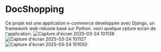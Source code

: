 # DocShopping
Ce projet est une application e-commerce développée avec Django, un framework web robuste basé sur Python. 
voici quelque cpture ecran de l'application.
![Capture d'écran 2025-03-24 101138](https://github.com/user-attachments/assets/e49adb91-1ea7-4576-b633-5e2d2cfad1b3)
![Capture d'écran 2025-03-24 101127](https://github.com/user-attachments/assets/377165eb-dc43-42dd-a77a-9992b8ba6fd9)
![Capture d'écran 2025-03-24 101050](https://github.com/user-attachments/assets/334cb264-1604-4114-9a49-0f06ba379563)
